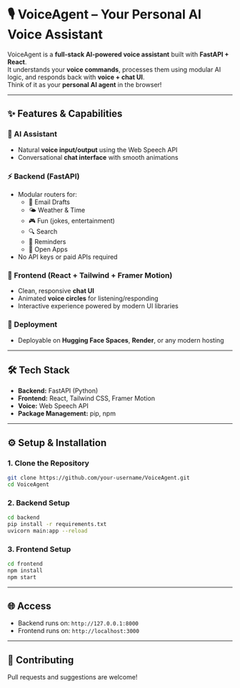 # 🎙️ VoiceAgent – Your Personal AI Voice Assistant  

VoiceAgent is a **full-stack AI-powered voice assistant** built with **FastAPI + React**.  
It understands your **voice commands**, processes them using modular AI logic, and responds back with **voice + chat UI**.  
Think of it as your **personal AI agent** in the browser!  

---

## ✨ Features & Capabilities  

### 🧠 AI Assistant  
- Natural **voice input/output** using the Web Speech API  
- Conversational **chat interface** with smooth animations  

### ⚡ Backend (FastAPI)  
- Modular routers for:  
  - 📧 Email Drafts  
  - 🌤️ Weather & Time  
  - 🎮 Fun (jokes, entertainment)  
  - 🔍 Search  
  - 📅 Reminders  
  - 📂 Open Apps  
- No API keys or paid APIs required  

### 🎨 Frontend (React + Tailwind + Framer Motion)  
- Clean, responsive **chat UI**  
- Animated **voice circles** for listening/responding  
- Interactive experience powered by modern UI libraries  

### 🚀 Deployment  
- Deployable on **Hugging Face Spaces**, **Render**, or any modern hosting  

---

## 🛠️ Tech Stack  

- **Backend:** FastAPI (Python)  
- **Frontend:** React, Tailwind CSS, Framer Motion  
- **Voice:** Web Speech API  
- **Package Management:** pip, npm  

---

## ⚙️ Setup & Installation  

### 1. Clone the Repository  
```bash
git clone https://github.com/your-username/VoiceAgent.git
cd VoiceAgent
```

### 2. Backend Setup  
```bash
cd backend
pip install -r requirements.txt
uvicorn main:app --reload
```

### 3. Frontend Setup  
```bash
cd frontend
npm install
npm start
```

---

## 🌐 Access  
- Backend runs on: `http://127.0.0.1:8000`  
- Frontend runs on: `http://localhost:3000`  

---

## 🤝 Contributing  
Pull requests and suggestions are welcome!  
